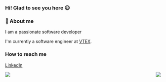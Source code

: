 <div align="left">
  
<h3>Hi! Glad to see you here 😉</h3>

<h3>🔎 About me</h3>
I am a passionate software developer

I'm currently a software engineer at [VTEX](https://vtex.com/).

<h3>How to reach me</h3>

[LinkedIn](https://www.linkedin.com/in/leandro-rezende-coutinho-799311140/)

</div>
<img src="https://github-readme-stats.vercel.app/api/top-langs?username=lcrmj&show_icons=true&theme=radical&count_private=true&show_icons=true" align="right"/>
<img src="https://github-readme-stats.vercel.app/api?username=lcrmj&show_icons=true&theme=radical&count_private=true&show_icons=true"/>
